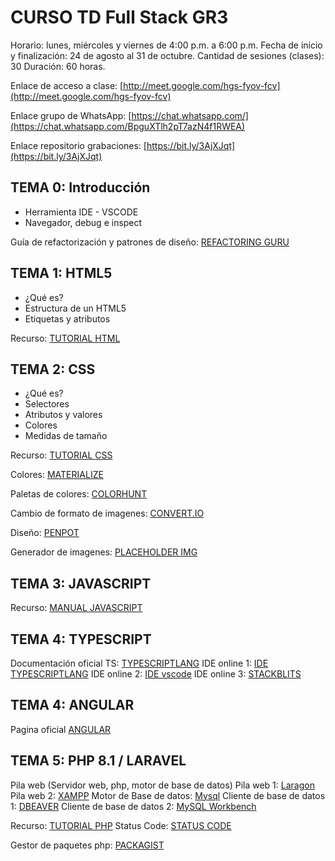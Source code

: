 # CURSO TD Full Stack GR3

Horario: lunes, miércoles y viernes de 4:00 p.m. a 6:00 p.m.
Fecha de inicio y finalización: 24 de agosto al 31 de octubre.
Cantidad de sesiones (clases): 30
Duración: 60 horas.

Enlace de acceso a clase: [http://meet.google.com/hgs-fyov-fcv](http://meet.google.com/hgs-fyov-fcv)

Enlace grupo de WhatsApp: [https://chat.whatsapp.com/](https://chat.whatsapp.com/BpguXTlh2pT7azN4f1RWEA)

Enlace repositorio grabaciones: [https://bit.ly/3AjXJqt](https://bit.ly/3AjXJqt)

## TEMA 0: Introducción

- Herramienta IDE - VSCODE
- Navegador, debug e inspect

Guía de refactorización y patrones de diseño: [REFACTORING GURU](https://refactoring.guru/)

## TEMA 1: HTML5

- ¿Qué es?
- Estructura de un HTML5
- Etiquetas y atributos

Recurso: [TUTORIAL HTML](https://www.w3schools.com/html/)

## TEMA 2: CSS

- ¿Qué es?
- Selectores
- Atributos y valores
- Colores
- Medidas de tamaño

Recurso: [TUTORIAL CSS](https://www.w3schools.com/css/)

Colores: [MATERIALIZE](https://materializecss.com/color.html)

Paletas de colores: [COLORHUNT](https://colorhunt.co/)

Cambio de formato de imagenes: [CONVERT.IO](https://convertio.co/es/)

Diseño: [PENPOT](https://penpot.app/)

Generador de imagenes: [PLACEHOLDER IMG](https://via.placeholder.com/400x200.png)

## TEMA 3: JAVASCRIPT

Recurso: [MANUAL JAVASCRIPT](https://www.w3schools.com/css/)

## TEMA 4: TYPESCRIPT

Documentación oficial TS: [TYPESCRIPTLANG](https://www.typescriptlang.org/)
IDE online 1: [IDE TYPESCRIPTLANG](https://www.typescriptlang.org/play)
IDE online 2: [IDE vscode](https://vscode.dev/)
IDE online 3: [STACKBLITS](https://stackblitz.com/)

## TEMA 4: ANGULAR

Pagina oficial [ANGULAR](https://angular.io/)

## TEMA 5: PHP 8.1 / LARAVEL

Pila web (Servidor web, php, motor de base de datos)
Pila web 1: [Laragon](https://laragon.org/download/index.html)
Pila web 2: [XAMPP](https://www.apachefriends.org/es/index.html)
Motor de Base de datos: [Mysql](https://dev.mysql.com/downloads/installer/)
Cliente de base de datos 1: [DBEAVER](https://dbeaver.io/)
Cliente de base de datos 2: [MySQL Workbench](https://dev.mysql.com/downloads/workbench/)

Recurso: [TUTORIAL PHP](https://www.w3schools.com/php/default.asp)
Status Code: [STATUS CODE](https://developer.mozilla.org/en-US/docs/Web/HTTP/Status)

Gestor de paquetes php: [PACKAGIST](https://packagist.org/)
